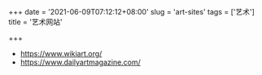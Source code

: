 +++
date = '2021-06-09T07:12:12+08:00'
slug = 'art-sites'
tags = ['艺术']
title = '艺术网站'

+++

- <https://www.wikiart.org/>
- <https://www.dailyartmagazine.com/>

